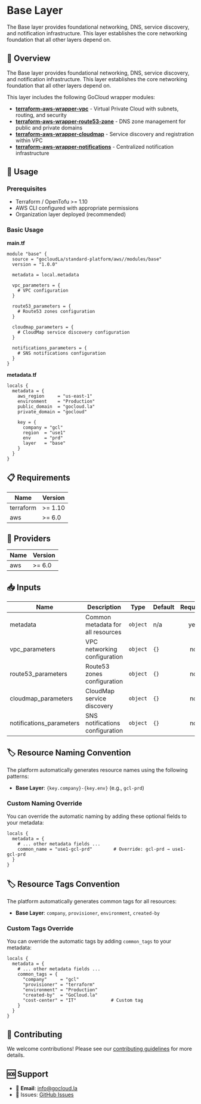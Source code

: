 # Base Layer

The Base layer provides foundational networking, DNS, service discovery, and notification infrastructure. This layer establishes the core networking foundation that all other layers depend on.

## 🎯 Overview

The Base layer provides foundational networking, DNS, service discovery, and notification infrastructure. This layer establishes the core networking foundation that all other layers depend on.

This layer includes the following GoCloud wrapper modules:

- **[terraform-aws-wrapper-vpc](https://github.com/gocloudLa/terraform-aws-wrapper-vpc)** - Virtual Private Cloud with subnets, routing, and security
- **[terraform-aws-wrapper-route53-zone](https://github.com/gocloudLa/terraform-aws-wrapper-route53-zone)** - DNS zone management for public and private domains
- **[terraform-aws-wrapper-cloudmap](https://github.com/gocloudLa/terraform-aws-wrapper-cloudmap)** - Service discovery and registration within VPC
- **[terraform-aws-wrapper-notifications](https://github.com/gocloudLa/terraform-aws-wrapper-notifications)** - Centralized notification infrastructure

## 🚀 Usage

### Prerequisites

- Terraform / OpenTofu >= 1.10
- AWS CLI configured with appropriate permissions
- Organization layer deployed (recommended)

### Basic Usage

**main.tf**
```hcl
module "base" {
  source = "gocloudLa/standard-platform/aws//modules/base"
  version = "1.0.0"

  metadata = local.metadata

  vpc_parameters = {
    # VPC configuration
  }

  route53_parameters = {
    # Route53 zones configuration
  }

  cloudmap_parameters = {
    # CloudMap service discovery configuration
  }

  notifications_parameters = {
    # SNS notifications configuration
  }
}
```

**metadata.tf**
```hcl
locals {
  metadata = {
    aws_region     = "us-east-1"
    environment    = "Production"
    public_domain  = "gocloud.la"
    private_domain = "gocloud"

    key = {
      company = "gcl"
      region  = "use1"
      env     = "prd"
      layer   = "base"
    }
  }
}
```


## 📋 Requirements

| Name | Version |
|------|---------|
| terraform | >= 1.10 |
| aws | >= 6.0 |

## 🔧 Providers

| Name | Version |
|------|---------|
| aws | >= 6.0 |

## 📥 Inputs

| Name | Description | Type | Default | Required |
|------|-------------|------|---------|:--------:|
| metadata | Common metadata for all resources | `object` | n/a | yes |
| vpc_parameters | VPC networking configuration | `object` | `{}` | no |
| route53_parameters | Route53 zones configuration | `object` | `{}` | no |
| cloudmap_parameters | CloudMap service discovery | `object` | `{}` | no |
| notifications_parameters | SNS notifications configuration | `object` | `{}` | no |

## 🏷️ Resource Naming Convention

The platform automatically generates resource names using the following patterns:

- **Base Layer**: `{key.company}-{key.env}` (e.g., `gcl-prd`)

### Custom Naming Override

You can override the automatic naming by adding these optional fields to your metadata:

```hcl
locals {
  metadata = {
    # ... other metadata fields ...
    common_name = "use1-gcl-prd"        # Override: gcl-prd → use1-gcl-prd
  }
}
```

## 🏷️ Resource Tags Convention

The platform automatically generates common tags for all resources:

- **Base Layer**: `company`, `provisioner`, `environment`, `created-by`

### Custom Tags Override

You can override the automatic tags by adding `common_tags` to your metadata:

```hcl
locals {
  metadata = {
    # ... other metadata fields ...
    common_tags = {
      "company"     = "gcl"
      "provisioner" = "terraform"
      "environment" = "Production"
      "created-by"  = "GoCloud.la"
      "cost-center" = "IT"             # Custom tag
    }
  }
}
```

## 🤝 Contributing

We welcome contributions! Please see our [contributing guidelines](../../CONTRIBUTING.md) for more details.

## 🆘 Support

- 📧 **Email**: info@gocloud.la
- 🐛 Issues: [GitHub Issues](https://github.com/gocloudLa/terraform-aws-standard-platform/issues)
